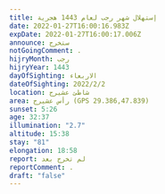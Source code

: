 ```yaml
---
title: إستهلال شهر رجب لعام 1443 هجرية
date: 2022-01-27T16:00:16.983Z
expDate: 2022-01-27T16:00:17.006Z
announce: ستخرج
notGoingComment: .
hijryMonth: رجب
hijryYear: 1443
dayOfSighting: الاربعاء
dateOfSighting: 2022/2/2
location: شاطئ عشيرج
area: رأس عشيرج (GPS 29.386,47.839)
sunset: 5:26
age: 32:37
illumination: "2.7"
altitude: 15:38
stay: "81"
elongation: 18:58
report: لم تخرج بعد
reportComment: .
draft: "false"
---
```

